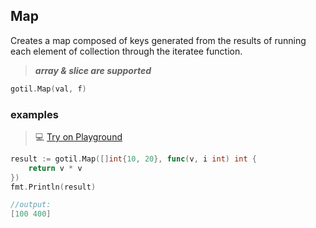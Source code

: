 ## Map

Creates a map composed of keys generated from the results of running each element of collection through the iteratee function.

> ***array & slice are supported***

```go
gotil.Map(val, f)
```

### examples

>💻 [Try on Playground](https://go.dev/play/p/6-D3kaa2UNS)

```go
result := gotil.Map([]int{10, 20}, func(v, i int) int {
	return v * v
})
fmt.Println(result)
```

```go
//output:
[100 400]
```